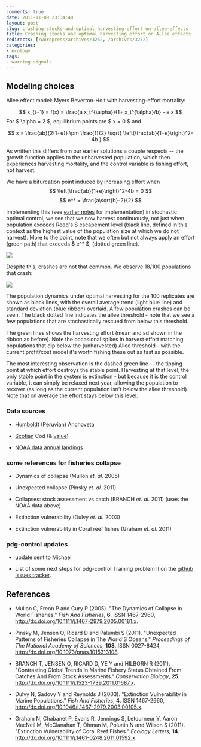 ```yaml
---
comments: true
date: 2011-11-09 23:34:48
layout: post
slug: crashing-stocks-and-optimal-harvesting-effort-on-allee-effects
title: Crashing stocks and optimal harvesting effort on Allee effects
redirects: [/wordpress/archives/3252, /archives/3252]
categories:
- ecology
tags:
- warning-signals
---
```


## Modeling choices


Allee effect model: Myers Beverton-Holt with harvesting-effort mortality:

$$ x_{t+1} = f(x) = \frac{a x_t^{\alpha}}{1+ x_t^{\alpha}/b} - e x $$
For $ \alpha = 2 $, equilibrium points are $ x = 0 $ and

$$ x = \frac{ab}{2(1+e)} \pm \frac{1}{2} \sqrt{ \left(\frac{ab}{1+e}\right)^2-4b } $$

As written this differs from our earlier solutions a couple respects -- the growth function applies to the unharvested population, which then experiences harvesting mortality, and the control variable is fishing effort, not harvest.  

We have a bifurcation point induced by increasing effort when
$$  \left(\frac{ab}{1+e}\right)^2-4b  = 0 $$
$$  e^* = \frac{a\sqrt{b}-2}{2}   $$


Implementing this (see [earlier notes](http://www.carlboettiger.info/archives/3176) for implementation) in stochastic optimal control, we see that we now harvest continuously, not just when population exceeds Reed's S escapement level (black line, defined in this context as the highest value of the population size at which we do not harvest).  More to the point, note that we often but not always apply an effort (green path) that exceeds $ e^* $, (dotted green line). 

![]( http://farm7.staticflickr.com/6060/6329889835_0e813113d7_o.png )


Despite this, crashes are not that common.  We observe 18/100 populations that crash:

![]( http://farm7.staticflickr.com/6050/6331684019_8ec10867dc_o.png )



The population dynamics under optimal harvesting for the 100 replicates are shown as black lines, with the overall average trend (light blue line) and standard deviation (blue ribbon) overlaid.  A few population crashes can be seen. The black dotted line indicates the allee threshold - note that we see a few populations that are stochastically rescued from below this threshold.  

The green lines shows the harvesting effort (mean and sd shown in the ribbon as before).  Note the occasional spikes in harvest effort matching populations that dip below the (unharvested) Allee threshold - with the current profit/cost model it's worth fishing these out as fast as possible.  

The most interesting observation is the dashed green line -- the tipping point at which effort destroys the stable point.  Harvesting at that level, the only stable point in the system is extinction - but because it is the control variable, it can simply be relaxed next year, allowing the population to recover (as long as the current population isn't below the allee threshold).  Note that on average the effort stays below this level. 





### Data sources





	
  * [Humboldt](http://seaaroundus.org/lme/13/1.aspx) (Peruvian) Anchoveta

	
  * [Scotian](http://seaaroundus.org/lme/9/1.aspx) Cod (& [value](http://seaaroundus.org/lme/9/11.aspx))

	
  * [NOAA data annual landings](http://www.st.nmfs.noaa.gov/st1/commercial/landings/annual_landings.html)




### some references for fisheries collapse





	
  * Dynamics of collapse (Mullon _et. al._ 2005)

	
  * Unexpected collapse (Pinsky _et. al._ 2011)

	
  * Collapses: stock assessment vs catch (BRANCH _et. al._ 2011) (uses the NOAA data above)

	
  * Extinction vulnerability (Dulvy _et. al._ 2003)

	
  * Extinction vulnerability in Coral reef fishes (Graham _et. al._ 2011)






### pdg-control updates





	
  * update sent to Michael

	
  * List of some next steps for pdg-control Training problem II on the [github Issues tracker](https://github.com/cboettig/pdg_control/issues?sort=created&direction=desc&state=open).



## References


- Mullon C, Freon P and Cury P (2005).
"The Dynamics of Collapse in World Fisheries."
*Fish And Fisheries*, **6**.
ISSN 1467-2960, <a href="http://dx.doi.org/10.1111/j.1467-2979.2005.00181.x">http://dx.doi.org/10.1111/j.1467-2979.2005.00181.x</a>.

- Pinsky M, Jensen O, Ricard D and Palumbi S (2011).
"Unexpected Patterns of Fisheries Collapse in The World'S Oceans."
*Proceedings of The National Academy of Sciences*, **108**.
ISSN 0027-8424, <a href="http://dx.doi.org/10.1073/pnas.1015313108">http://dx.doi.org/10.1073/pnas.1015313108</a>.

- BRANCH T, JENSEN O, RICARD D, YE Y and HILBORN R (2011).
"Contrasting Global Trends in Marine Fishery Status Obtained From Catches And From Stock Assessments."
*Conservation Biology*, **25**.
<a href="http://dx.doi.org/10.1111/j.1523-1739.2011.01687.x">http://dx.doi.org/10.1111/j.1523-1739.2011.01687.x</a>.

- Dulvy N, Sadovy Y and Reynolds J (2003).
"Extinction Vulnerability in Marine Populations."
*Fish And Fisheries*, **4**.
ISSN 1467-2960, <a href="http://dx.doi.org/10.1046/j.1467-2979.2003.00105.x">http://dx.doi.org/10.1046/j.1467-2979.2003.00105.x</a>.

- Graham N, Chabanet P, Evans R, Jennings S, Letourneur Y, Aaron MacNeil M, McClanahan T, Öhman M, Polunin N and Wilson S (2011).
"Extinction Vulnerability of Coral Reef Fishes."
*Ecology Letters*, **14**.
<a href="http://dx.doi.org/10.1111/j.1461-0248.2011.01592.x">http://dx.doi.org/10.1111/j.1461-0248.2011.01592.x</a>.
